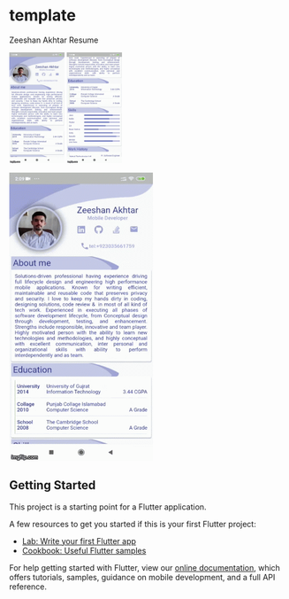 # template

Zeeshan Akhtar Resume

<img src="https://github.com/zeeshan5422/flutter-resume-design/blob/master/sample/3vwud5.gif" width="100" height="200" />
<img src="https://github.com/zeeshan5422/flutter-resume-design/blob/master/sample/part2gif.gif" width="100" height="200" />


![](https://github.com/zeeshan5422/flutter-resume-design/blob/master/sample/3vwud5.gif)


## Getting Started

This project is a starting point for a Flutter application.

A few resources to get you started if this is your first Flutter project:

- [Lab: Write your first Flutter app](https://flutter.dev/docs/get-started/codelab)
- [Cookbook: Useful Flutter samples](https://flutter.dev/docs/cookbook)

For help getting started with Flutter, view our
[online documentation](https://flutter.dev/docs), which offers tutorials,
samples, guidance on mobile development, and a full API reference.
